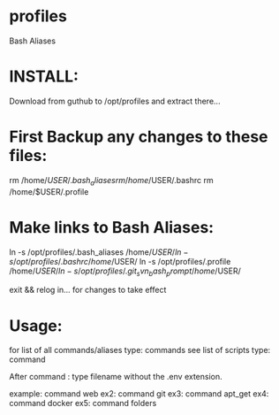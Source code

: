 # profiles
Bash Aliases

# INSTALL:
Download from guthub to /opt/profiles and extract there...

# First Backup any changes to these files:
rm /home/$USER/.bash_aliases
rm /home/$USER/.bashrc
rm /home/$USER/.profile

# Make links to Bash Aliases:
ln -s /opt/profiles/.bash_aliases /home/$USER/
ln -s /opt/profiles/.bashrc /home/$USER/
ln -s /opt/profiles/.profile /home/$USER/
ln -s /opt/profiles/.git_svn_bash_prompt /home/$USER/

exit && relog in... for changes to take effect

# Usage:
for list of all commands/aliases type: commands
see list of scripts type: command

After command : type filename without the .env extension.

example: command web
ex2: command git
ex3: command apt_get
ex4: command docker
ex5: command folders



